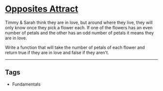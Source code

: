 # [Opposites Attract](https://www.codewars.com/kata/555086d53eac039a2a000083)

Timmy & Sarah think they are in love, but around where they live, they will only know once they pick a flower each. If one of the flowers has an even number of petals and the other has an odd number of petals it means they are in love.

Write a function that will take the number of petals of each flower and return true if they are in love and false if they aren't.

---

## Tags

- Fundamentals
